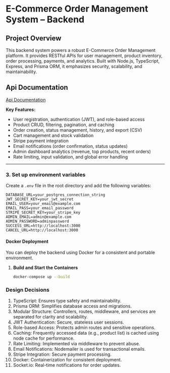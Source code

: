 # E-Commerce Order Management System – Backend

## Project Overview

This backend system powers a robust E-Commerce Order Management platform. It provides RESTful APIs for user management, product inventory, order processing, payments, and analytics. Built with Node.js, TypeScript, Express, and Prisma ORM, it emphasizes security, scalability, and maintainability.

## Api Documentation
[Api Documentation](https://documenter.getpostman.com/view/37843029/2sB2cd5yZS#774b12d5-d5e8-447e-a2a5-9ad21c39633d)

**Key Features:**
- User registration, authentication (JWT), and role-based access
- Product CRUD, filtering, pagination, and caching
- Order creation, status management, history, and export (CSV)
- Cart management and stock validation
- Stripe payment integration
- Email notifications (order confirmation, status updates)
- Admin dashboard analytics (revenue, top products, recent orders)
- Rate limiting, input validation, and global error handling

---

### 3. Set up environment variables

Create a `.env` file in the root directory and add the following variables:

```env
DATABASE_URL=your_postgres_connection_string
JWT_SECRET_KEY=your_jwt_secret
EMAIL_USER=your_email@example.com
EMAIL_PASS=your_email_password
STRIPE_SECRET_KEY=your_stripe_key
ADMIN_EMAIL=admin@example.com
ADMIN_PASSWORD=adminpassword
SUCCESS_URL=http://localhost:3000
CANCEL_URL=http://localhost:3000
```


#### Docker Deployment

You can deploy the backend using Docker for a consistent and portable environment.

1. **Build and Start the Containers**

   ```bash
   docker-compose up --build
   ```



### Design Decisions
1. TypeScript: Ensures type safety and maintainability.
2. Prisma ORM: Simplifies database access and migrations.
3. Modular Structure: Controllers, routes, middleware, and services are separated for clarity and scalability.
4. JWT Authentication: Secure, stateless user sessions.
5. Role-based Access: Protects admin routes and sensitive operations.
6. Caching: Frequently accessed data (e.g., product list) is cached using node cache for performance.
7. Rate Limiting: Implemented via middleware to prevent abuse.
8. Email Notifications: Nodemailer is used for transactional emails.
9. Stripe Integration: Secure payment processing.
10. Docker: Containerization for consistent deployment.
11. Socket.io: Real-time notifications for order updates.
